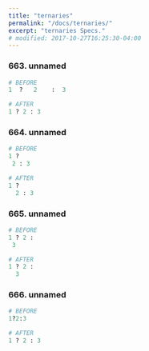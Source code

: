 ```yaml
---
title: "ternaries"
permalink: "/docs/ternaries/"
excerpt: "ternaries Specs."
# modified: 2017-10-27T16:25:30-04:00
---
```

### 663. unnamed
```ruby
# BEFORE
1  ?   2    :  3
```
```ruby
# AFTER
1 ? 2 : 3
```
### 664. unnamed
```ruby
# BEFORE
1 ?
 2 : 3
```
```ruby
# AFTER
1 ?
  2 : 3
```
### 665. unnamed
```ruby
# BEFORE
1 ? 2 :
 3
```
```ruby
# AFTER
1 ? 2 :
  3
```
### 666. unnamed
```ruby
# BEFORE
1?2:3
```
```ruby
# AFTER
1 ? 2 : 3
```
